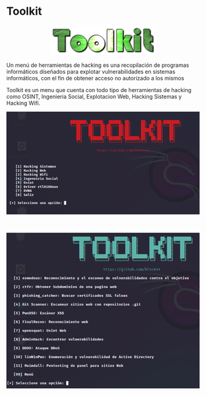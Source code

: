 # Toolkit

<p align="center">
<img src="Logotipo.png" width="278px">
</p>

Un menú de herramientas de hacking es una recopilación de programas informáticos diseñados para explotar vulnerabilidades en sistemas informáticos, con el fin de obtener acceso no autorizado a los mismos

Toolkit es un menu que cuenta con todo tipo de herramientas de hacking como OSINT, Ingenieria Social, Explotacion Web, Hacking Sistemas y Hacking Wifi.

![menú](Img/men%C3%BA.png)

<br>

![menú](Img/men%C3%BA2.png)